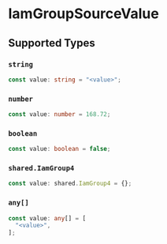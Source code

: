 # IamGroupSourceValue


## Supported Types

### `string`

```typescript
const value: string = "<value>";
```

### `number`

```typescript
const value: number = 168.72;
```

### `boolean`

```typescript
const value: boolean = false;
```

### `shared.IamGroup4`

```typescript
const value: shared.IamGroup4 = {};
```

### `any[]`

```typescript
const value: any[] = [
  "<value>",
];
```

